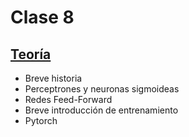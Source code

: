 # Clase 8

## [Teoría](teoria/clase8.pdf)

* Breve historia
* Perceptrones y neuronas sigmoideas
* Redes Feed-Forward
* Breve introducción de entrenamiento
* Pytorch
